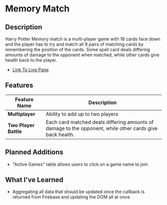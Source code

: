
# Memory Match


## Description
 Harry Potter Memory match is a multi-player game with 18 cards face down and the player has to try and match all 9 pairs of matching cards by remembering the position of the cards.
 Some spell card deals differing amounts of damage to the opponent when matched, while other cards give health back to the player. 



- <a href="https://tammyslau29.github.io/hp_memory_match/">Link To Live Page</a>


## Features
Feature Name | Description
---|---
**Multiplayer** | Ability to add up to two players
**Two Player Battle**|Each card matched deals differing amounts of damage to the opponent, while other cards give back health. 


## Planned Additions
- "Active Games" table allows users to click on a game name to join


## What I've Learned
- Aggregating all data that should be updated once the callback is returned from Firebase and updating the DOM all at once. 
